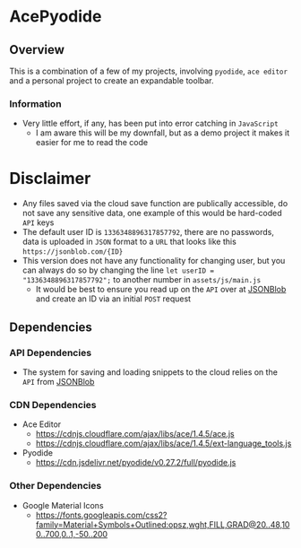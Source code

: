 # AcePyodide

## Overview
This is a combination of a few of my projects, involving `pyodide`, `ace editor` and a personal project to create an expandable toolbar.

### Information
- Very little effort, if any, has been put into error catching in `JavaScript`
  - I am aware this will be my downfall, but as a demo project it makes it easier for me to read the code

# Disclaimer
- Any files saved via the cloud save function are publically accessible, do not save any sensitive data, one example of this would be hard-coded `API` keys
- The default user ID is `1336348896317857792`, there are no passwords, data is uploaded in `JSON` format to a `URL` that looks like this `https://jsonblob.com/{ID}`
- This version does not have any functionality for changing user, but you can always do so by changing the line `let userID = "1336348896317857792";` to another number in `assets/js/main.js`
  - It would be best to ensure you read up on the `API` over at [JSONBlob](https://jsonblob.com/) and create an ID via an initial `POST` request


## Dependencies

### API Dependencies
- The system for saving and loading snippets to the cloud relies on the `API` from [JSONBlob](https://jsonblob.com/)

### CDN Dependencies
- Ace Editor
  - https://cdnjs.cloudflare.com/ajax/libs/ace/1.4.5/ace.js
  - https://cdnjs.cloudflare.com/ajax/libs/ace/1.4.5/ext-language_tools.js
- Pyodide
  - https://cdn.jsdelivr.net/pyodide/v0.27.2/full/pyodide.js

### Other Dependencies
- Google Material Icons
  - https://fonts.googleapis.com/css2?family=Material+Symbols+Outlined:opsz,wght,FILL,GRAD@20..48,100..700,0..1,-50..200